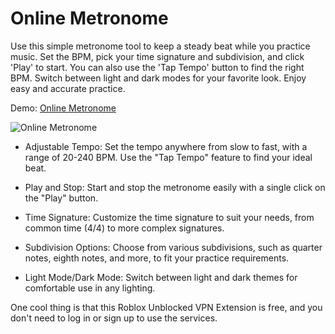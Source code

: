 # Online Metronome

Use this simple metronome tool to keep a steady beat while you practice music. Set the BPM, pick your time signature and subdivision, and click 'Play' to start. You can also use the 'Tap Tempo' button to find the right BPM. Switch between light and dark modes for your favorite look. Enjoy easy and accurate practice.

Demo: [Online Metronome](https://prepphint.com/online-metronome/)

![Online Metronome](https://github.com/user-attachments/assets/6bd2fe60-ab64-4c38-bf7d-b4c4aea79044)

- Adjustable Tempo: Set the tempo anywhere from slow to fast, with a range of 20-240 BPM. Use the "Tap Tempo" feature to find your ideal beat.

* Play and Stop: Start and stop the metronome easily with a single click on the "Play" button.

+ Time Signature: Customize the time signature to suit your needs, from common time (4/4) to more complex signatures.

- Subdivision Options: Choose from various subdivisions, such as quarter notes, eighth notes, and more, to fit your practice requirements.

* Light Mode/Dark Mode: Switch between light and dark themes for comfortable use in any lighting.

One cool thing is that this Roblox Unblocked VPN Extension is free, and you don't need to log in or sign up to use the services.
